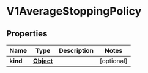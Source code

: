 

# V1AverageStoppingPolicy

## Properties

Name | Type | Description | Notes
------------ | ------------- | ------------- | -------------
**kind** | [**Object**](.md) |  |  [optional]




